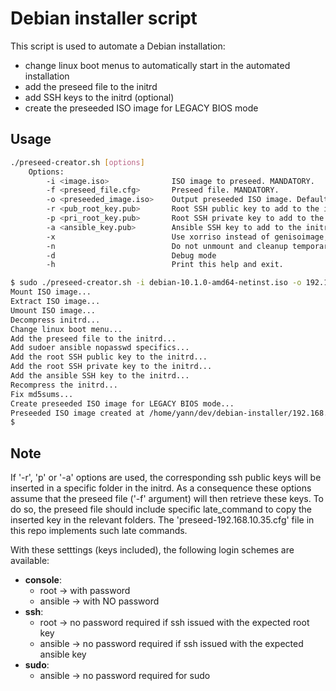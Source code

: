 Debian installer script
===

This script is used to automate a Debian installation:
- change linux boot menus to automatically start in the automated installation
- add the preseed file to the initrd
- add SSH keys to the initrd (optional)
- create the preseeded ISO image for LEGACY BIOS mode

## Usage

```bash
./preseed-creator.sh [options]
    Options:
        -i <image.iso>              ISO image to preseed. MANDATORY.
        -f <preseed_file.cfg>       Preseed file. MANDATORY.
        -o <preseeded_image.iso>    Output preseeded ISO image. Default to "preseed_creator/debian-with-preseed.iso".
        -r <pub_root_key.pub>       Root SSH public key to add to the initrd (this key will then be retrieved and copied to /root/.ssh/authorized_keys with a dedicated preseed late_command).
        -p <pri_root_key.pub>       Root SSH private key to add to the initrd (this key will then be retrieved and copied to /root/.ssh/id_rsa with a dedicated preseed late_command).
        -a <ansible_key.pub>        Ansible SSH key to add to the initrd (this key will then be retrieved and copied to /home/ansible/.ssh/authorized_keys with a dedicated preseed late_command).
        -x                          Use xorriso instead of genisoimage, to create an iso-hybrid.
        -n                          Do not unmount and cleanup temporary files (for debugging)
        -d                          Debug mode
        -h                          Print this help and exit.

$ sudo ./preseed-creator.sh -i debian-10.1.0-amd64-netinst.iso -o 192.168.10.35.iso -f preseed-192.168.10.35.cfg -r /root/.ssh/id_rsa.pub -p /root/.ssh/id_rsa -a /home/yann/.ssh/id_rsa.pub
Mount ISO image...
Extract ISO image...
Umount ISO image...
Decompress initrd...
Change linux boot menu...
Add the preseed file to the initrd...
Add sudoer ansible nopasswd specifics...
Add the root SSH public key to the initrd...
Add the root SSH private key to the initrd...
Add the ansible SSH key to the initrd...
Recompress the initrd...
Fix md5sums...
Create preseeded ISO image for LEGACY BIOS mode...
Preseeded ISO image created at /home/yann/dev/debian-installer/192.168.10.35.iso
$
```

## Note

If '-r', 'p' or '-a' options are used, the corresponding ssh public keys will be inserted in a specific folder in the initrd.
As a consequence these options assume that the preseed file ('-f' argument) will then retrieve these keys.
To do so, the preseed file should include specific late_command to copy the inserted key in the relevant folders.
The 'preseed-192.168.10.35.cfg' file in this repo implements such late commands.

With these setttings (keys included), the following login schemes are available:
* **console**:
  - root    -> with password
  - ansible -> with NO password
* **ssh**:
  - root    -> no password required if ssh issued with the expected root key
  - ansible -> no password required if ssh issued with the expected ansible key
* **sudo**:
  - ansible -> no password required for sudo
